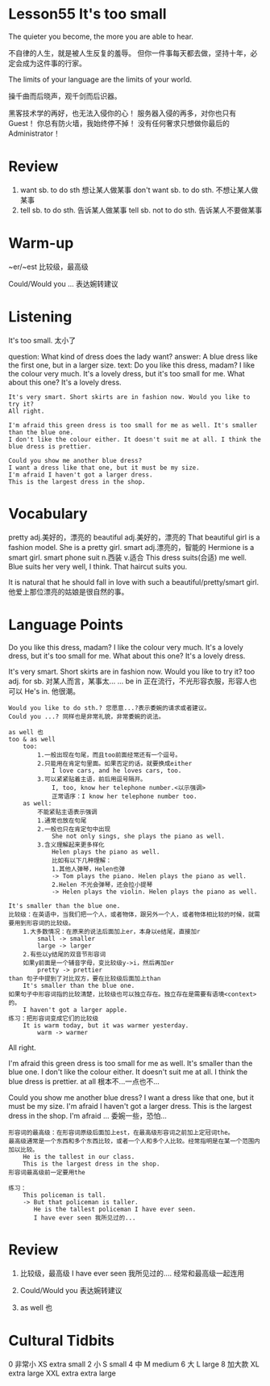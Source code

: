 # Lesson55 It's too small

The quieter you become, the more you are able to hear.

不自律的人生，就是被人生反复的羞辱。
但你一件事每天都去做，坚持十年，必定会成为这件事的行家。

The limits of your language are the limits of your world.

操千曲而后晓声，观千剑而后识器。

黑客技术学的再好，也无法入侵你的心！
服务器入侵的再多，对你也只有Guest！
你总有防火墙，我始终停不掉！
没有任何奢求只想做你最后的Administrator！

# Review

1. want sb. to do sth 想让某人做某事
   don't want sb. to do sth. 不想让某人做某事
2. tell sb. to do sth. 告诉某人做某事
   tell sb. not to do sth. 告诉某人不要做某事

# Warm-up

~er/~est 比较级，最高级

Could/Would you ... 表达婉转建议

# Listening

It's too small. 太小了

question:
    What kind of dress does the lady want?
answer:
    A blue dress like the first one, but in a larger size.
text:
    Do you like this dress, madam?
    I like the colour very much. It's a lovely dress, but it's too small for me.
    What about this one? It's a lovely dress.

    It's very smart. Short skirts are in fashion now. Would you like to try it?
    All right.

    I'm afraid this green dress is too small for me as well. It's smaller than the blue one.
    I don't like the colour either. It doesn't suit me at all. I think the blue dress is prettier.

    Could you show me another blue dress?
    I want a dress like that one, but it must be my size.
    I'm afraid I haven't got a larger dress.
    This is the largest dress in the shop.

# Vocabulary

pretty adj.美好的，漂亮的
    beautiful adj.美好的，漂亮的
    That beautiful girl is a fashion model.
    She is a pretty girl.
smart adj.漂亮的，智能的
    Hermione is a smart girl.
    smart phone 
suit n.西装 v.适合
    This dress suits(合适) me well.
    Blue suits her very well, I think.
    That haircut suits you.

It is natural that he should fall in love with such a beautiful/pretty/smart girl. 他爱上那位漂亮的姑娘是很自然的事。

# Language Points

Do you like this dress, madam?
I like the colour very much. It's a lovely dress, but it's too small for me.
What about this one? It's a lovely dress.

It's very smart. Short skirts are in fashion now. Would you like to try it?
    too adj. for sb. 对某人而言，某事太...
    ... be in 正在流行，不光形容衣服，形容人也可以
    He's in. 他很潮。 
    
    Would you like to do sth.? 您愿意...?表示委婉的请求或者建议。
    Could you ...? 同样也是非常礼貌，非常委婉的说法。

    as well 也
    too & as well
        too:
            1.一般出现在句尾，而且too前面经常还有一个逗号。
            2.只能用在肯定句里面。如果否定的话，就要换成either
                I love cars, and he loves cars, too.
            3.可以紧紧贴着主语，前后用逗号隔开。
                I, too, know her telephone number.<以示强调>
                正常语序：I know her telephone number too.
        as well:
            不能紧贴主语表示强调
            1.通常也放在句尾
            2.一般也只在肯定句中出现
                She not only sings, she plays the piano as well.
            3.含义理解起来更多样化
                Helen plays the piano as well.
                比如有以下几种理解：
                1.其他人弹琴，Helen也弹
                -> Tom plays the piano. Helen plays the piano as well.
                2.Helen 不光会弹琴，还会拉小提琴
                -> Helen plays the violin. Helen plays the piano as well.
    
    It's smaller than the blue one.
    比较级：在英语中，当我们把一个人，或者物体，跟另外一个人，或者物体相比较的时候，就需要用到形容词的比较级。
        1.大多数情况：在原来的说法后面加上er，本身以e结尾，直接加r
            small -> smaller
            large -> larger
        2.有些以y结尾的双音节形容词
        如果y前面是一个辅音字母，变比较级y->i，然后再加er
            pretty -> prettier
    than 句子中提到了对比双方，要在比较级后面加上than
        It's smaller than the blue one.
    如果句子中形容词指的比较清楚，比较级也可以独立存在。独立存在是需要有语境<context>的。
        I haven't got a larger apple.
    练习：把形容词变成它们的比较级
        It is warm today, but it was warmer yesterday.
            warm -> warmer


All right.

I'm afraid this green dress is too small for me as well. It's smaller than the blue one.
I don't like the colour either. It doesn't suit me at all. I think the blue dress is prettier.
    at all 根本不...一点也不...

Could you show me another blue dress?
I want a dress like that one, but it must be my size.
I'm afraid I haven't got a larger dress.
This is the largest dress in the shop.
    I'm afraid ... 委婉一些，恐怕...

    形容词的最高级：在形容词原级后面加上est，在最高级形容词之前加上定冠词the。
    最高级通常是一个东西和多个东西比较，或者一个人和多个人比较。经常指明是在某一个范围内加以比较。
        He is the tallest in our class.
        This is the largest dress in the shop.
    形容词最高级前一定要用the

    练习：
        This policeman is tall.
        -> But that policeman is taller.
           He is the tallest policeman I have ever seen.
           I have ever seen 我所见过的...

# Review

1. 比较级，最高级
    I have ever seen 我所见过的....            经常和最高级一起连用

2. Could/Would you 表达婉转建议

3. as well 也

# Cultural Tidbits

0       非常小      XS    extra small
2       小          S     small
4       中          M     medium
6       大          L     large
8       加大款      XL    extra large
XXL   extra extra large
